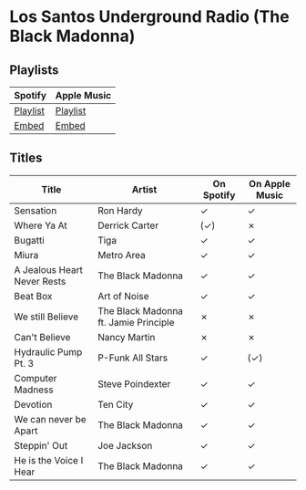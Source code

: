 # Los Santos Underground Radio (The Black Madonna)

## Playlists

| Spotify                                                                 | Apple Music                                                              |
| ----------------------------------------------------------------------- | ------------------------------------------------------------------------ |
| [Playlist](https://open.spotify.com/playlist/0xV4ky4J4vBSC955UPRayE)    | [Playlist](https://itunes.apple.com/de/playlist/pl.u-GMLBt8aoX3E)        |
| [Embed](https://open.spotify.com/embed/playlist/0xV4ky4J4vBSC955UPRayE) | [Embed](https://tools.applemusic.com/embed/v1/playlist/pl.u-GMLBt8aoX3E) |

## Titles

| Title                       | Artist                                | On Spotify | On Apple Music |
| --------------------------- | ------------------------------------- | ---------- | -------------- |
| Sensation                   | Ron Hardy                             | ✓          | ✓              |
| Where Ya At                 | Derrick Carter                        | (✓)        | ✗              |
| Bugatti                     | Tiga                                  | ✓          | ✓              |
| Miura                       | Metro Area                            | ✓          | ✓              |
| A Jealous Heart Never Rests | The Black Madonna                     | ✓          | ✓              |
| Beat Box                    | Art of Noise                          | ✓          | ✓              |
| We still Believe            | The Black Madonna ft. Jamie Principle | ✗          | ✗              |
| Can't Believe               | Nancy Martin                          | ✗          | ✗              |
| Hydraulic Pump Pt. 3        | P-Funk All Stars                      | ✓          | (✓)            |
| Computer Madness            | Steve Poindexter                      | ✓          | ✓              |
| Devotion                    | Ten City                              | ✓          | ✓              |
| We can never be Apart       | The Black Madonna                     | ✓          | ✓              |
| Steppin' Out                | Joe Jackson                           | ✓          | ✓              |
| He is the Voice I Hear      | The Black Madonna                     | ✓          | ✓              |
